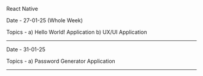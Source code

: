 React Native

Date - 27-01-25 (Whole Week)

Topics - a) Hello World! Application b) UX/UI Application

--------------

Date - 31-01-25

Topics - a) Password Generator Application

--------------

